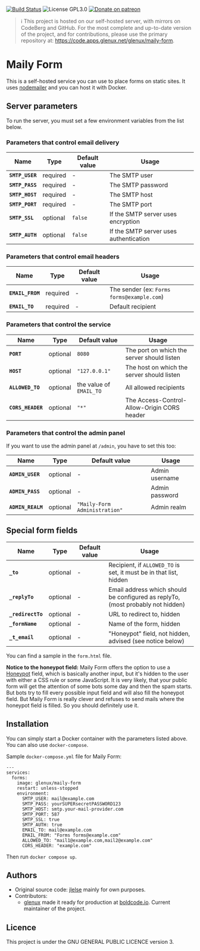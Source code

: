 [![Build Status](https://cicd.apps.glenux.net/api/badges/glenux/maily-form/status.svg)](https://cicd.apps.glenux.net/glenux/maily-form)
![License GPL3.0](https://img.shields.io/badge/license-GPL3.0-blue.svg)
[![Donate on patreon](https://img.shields.io/badge/patreon-donate-orange.svg)](https://patreon.com/glenux)

> :information_source: This project is hosted on our self-hosted server, with
> mirrors on CodeBerg and GitHub. For the most complete and up-to-date version
> of the project, and for contributions, please use the primary repository at:
> <https://code.apps.glenux.net/glenux/maily-form>.

# Maily Form

This is a self-hosted service you can use to place forms on static sites. It
uses [nodemailer](https://nodemailer.com/about/) and you can host it with
Docker. 

## Server parameters

To run the server, you must set a few environment variables from the list below.

### Parameters that control email delivery

| Name            | Type     | Default value | Usage                            |
|-----------------|----------|---------|----------------------------------------|
| **`SMTP_USER`** | required |       - | The SMTP user                          |
| **`SMTP_PASS`** | required |       - | The SMTP password                      |
| **`SMTP_HOST`** | required |       - | The SMTP host                          |
| **`SMTP_PORT`** | required |       - | The SMTP port                          |
| **`SMTP_SSL`**  | optional | `false` | If the SMTP server uses encryption     |
| **`SMTP_AUTH`** | optional | `false` | If the SMTP server uses authentication |

### Parameters that control email headers

| Name             | Type     | Default value | Usage                          |
|------------------|----------|---|--------------------------------------------|
| **`EMAIL_FROM`** | required | - | The sender (ex: `Forms forms@example.com`) |
| **`EMAIL_TO`**   | required | - | Default recipient                          |


### Parameters that control the service

| Name              | Type     | Default value | Usage                                       |
|-------------------|----------|---------------|---------------------------------------------|
| **`PORT`**        | optional |        `8080` | The port on which the server should listen  |
| **`HOST`**        | optional | `"127.0.0.1"` | The host on which the server should listen  |
| **`ALLOWED_TO`**  | optional | the value of `EMAIL_TO` | All allowed recipients            |
| **`CORS_HEADER`** | optional |         `"*"` | The Access-Control-Allow-Origin CORS header |

### Parameters that control the admin panel 

If you want to use the admin panel at `/admin`, you have to set this too:  

| Name          | Type     | Default value | Usage                           |
|--------------------|----------|-------------------------------|----------------|
| **`ADMIN_USER`** | optional |                             - | Admin username |
| **`ADMIN_PASS`** | optional |                             - | Admin password |
| **`ADMIN_REALM`**    | optional | `"Maily-Form Administration"` | Admin realm    |

## Special form fields

| Name              | Type     | Default value | Usage                           |
|-------------------|----------|---|----------------|
| **`_to`**         | optional | - | Recipient, if `ALLOWED_TO` is set, it must be in that list, hidden |
| **`_replyTo`**    | optional | - | Email address which should be configured as replyTo, (most probably not hidden)  |
| **`_redirectTo`** | optional | - | URL to redirect to, hidden |
| **`_formName`**   | optional | - | Name of the form, hidden  |
| **`_t_email`**    | optional | - | "Honeypot" field, not hidden, advised (see notice below)  |

You can find a sample in the `form.html` file.

**Notice to the honeypot field:** Maily Form offers the option to use a [Honeypot](https://en.wikipedia.org/wiki/Honeypot\_(computing)) field, which is basically another input, but it's hidden to the user with either a CSS rule or some JavaScript. It is very likely, that your public form will get the attention of some bots some day and then the spam starts. But bots try to fill every possible input field and will also fill the honeypot field. But Maily Form is really clever and refuses to send mails where the honeypot field is filled. So you should definitely use it.

## Installation

You can simply start a Docker container with the parameters listed above. You can also use `docker-compose`.

Sample `docker-compose.yml` file for Maily Form:

```
---
services:
  forms:
    image: glenux/maily-form
    restart: unless-stopped
    environment:
      SMTP_USER: mail@example.com
      SMTP_PASS: yourSUPERsecretPASSWORD123
      SMTP_HOST: smtp.your-mail-provider.com
      SMTP_PORT: 587
      SMTP_SSL: true
      SMTP_AUTH: true
      EMAIL_TO: mail@example.com
      EMAIL_FROM: "Forms forms@example.com"
      ALLOWED_TO: "mail1@example.com,mail2@example.com"
      CORS_HEADER: "example.com"
```

Then run `docker compose up`.

## Authors 

* Original source code: [jlelse](https://about.jlelse.de) mainly for own purposes.
* Contributors: 
  * [glenux](https://glenux.net) made it ready for production at [boldcode.io](https://boldcode.io). Current maintainer of the project.

## Licence

This project is under the GNU GENERAL PUBLIC LICENCE version 3.

